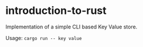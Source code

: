 # introduction-to-rust

Implementation of a simple CLI based Key Value store.

Usage: `cargo run -- key value`
